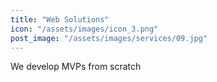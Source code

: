 ```yaml
---
title: "Web Solutions"
icon: "/assets/images/icon_3.png"
post_image: "/assets/images/services/09.jpg"
---
```

We develop MVPs from scratch
